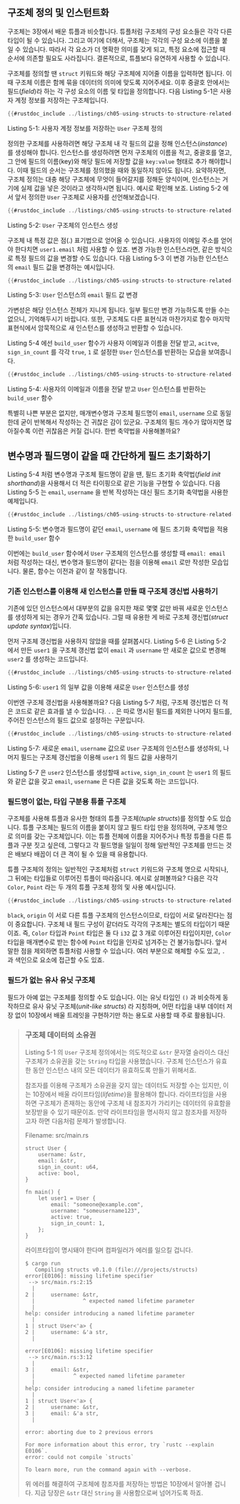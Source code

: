 ## 구조체 정의 및 인스턴트화

구조체는 3장에서 배운 튜플과 비슷합니다.
튜플처럼 구조체의 구성 요소들은 각각 다른 타입이 될 수 있습니다.
그리고 여기에 더해서, 구조체는 각각의 구성 요소에 이름을 붙일 수 있습니다.
따라서 각 요소가 더 명확한 의미를 갖게 되고, 특정 요소에 접근할 때
순서에 의존할 필요도 사라집니다. 결론적으로, 튜플보다 유연하게 사용할 수 있습니다.

구조체를 정의할 땐 `struct` 키워드와 해당 구조체에 지어줄 이름을 입력하면 됩니다.
이때 구조체 이름은 함께 묶을 데이터의 의미에 맞도록 지어주세요.
이후 중괄호 안에서는 필드(*field*)라 하는
각 구성 요소의 이름 및 타입을 정의합니다.
다음 Listing 5-1은 사용자 계정 정보를 저장하는 구조체입니다.

```rust
{{#rustdoc_include ../listings/ch05-using-structs-to-structure-related-data/listing-05-01/src/main.rs:here}}
```

<span class="caption">Listing 5-1: 사용자 계정 정보를 저장하는 `User` 구조체 정의</span>

정의한 구조체를 사용하려면 해당 구조체 내
각 필드의 값을 정해 인스턴스(*instance*)를 생성해야 합니다.
인스턴스를 생성하려면 먼저 구조체의 이름을 적고, 중괄호를 열고,
그 안에 필드의 이름(key)와 해당 필드에 저장할 값을 `key:value` 형태로 추가 해야합니다.
이때 필드의 순서는 구조체를 정의했을 때와 동일하지 않아도 됩니다.
요약하자면, 구조체 정의는 대충 해당 구조체에 무엇이 들어갈지를 정해둔 양식이며,
인스턴스는 거기에 실제 값을 넣은 것이라고 생각하시면 됩니다.
예시로 확인해 보죠. Listing 5-2 에서 앞서 정의한 `User` 구조체로
사용자를 선언해보겠습니다.

```rust
{{#rustdoc_include ../listings/ch05-using-structs-to-structure-related-data/listing-05-02/src/main.rs:here}}
```

<span class="caption">Listing 5-2: `User` 구조체의
인스턴스 생성</span>

구조체 내 특정 값은 점(.) 표기법으로 얻어올 수 있습니다.
사용자의 이메일 주소를 얻어야 한다치면 `user1.email` 처럼 사용할 수 있죠.
변경 가능한 인스턴스라면, 같은 방식으로 특정 필드의 값을 변경할 수도 있습니다.
다음 Listing 5-3 이 변경 가능한 인스턴스의
`email` 필드 값을 변경하는 예시입니다.

```rust
{{#rustdoc_include ../listings/ch05-using-structs-to-structure-related-data/listing-05-03/src/main.rs:here}}
```

<span class="caption">Listing 5-3: `User` 인스턴스의
`email` 필드 값 변경</span>

가변성은 해당 인스턴스 전체가 지니게 됩니다.
일부 필드만 변경 가능하도록 만들 수는 없으니, 기억해두시기 바랍니다.
또한, 구조체도 다른 표현식과 마찬가지로 함수 마지막 표현식에서
암묵적으로 새 인스턴스를 생성하고 반환할 수 있습니다.

Listing 5-4 에선 `build_user` 함수가 사용자 이메일과 이름을 전달 받고,
`acitve`, `sign_in_count` 를 각각 `true`, `1` 로 설정한
`User` 인스턴스를 반환하는 모습을 보여줍니다.

```rust
{{#rustdoc_include ../listings/ch05-using-structs-to-structure-related-data/listing-05-04/src/main.rs:here}}
```

<span class="caption">Listing 5-4: 사용자의 이메일과 이름을 전달 받고
`User` 인스턴스를 반환하는 `build_user` 함수</span>

특별히 나쁜 부분은 없지만, 매개변수명과 구조체 필드명이
`email`, `username` 으로 동일한데 굳이 반복해서 작성하는 건 귀찮은 감이 있군요.
구조체의 필드 개수가 많아지면 많아질수록 이런 귀찮음은 커질 겁니다.
한번 축약법을 사용해볼까요?

## 변수명과 필드명이 같을 때 간단하게 필드 초기화하기

Listing 5-4 처럼 변수명과 구조체 필드명이 같을 땐,
필드 초기화 축약법(*field init shorthand*)을 사용해서 더 적은 타이핑으로
같은 기능을 구현할 수 있습니다. 다음 Listing 5-5 는 `email`, `username` 을
반복 작성하는 대신 필드 초기화 축약법을 사용한 예제입니다.

```rust
{{#rustdoc_include ../listings/ch05-using-structs-to-structure-related-data/listing-05-05/src/main.rs:here}}
```

<span class="caption">Listing 5-5: 변수명과 필드명이 같던
`email`, `username` 에 필드 초기화 축약법을 적용한
`build_user` 함수</span>

이번에는 `build_user` 함수에서
`User` 구조체의 인스턴스를 생성할 때
`email: email` 처럼 작성하는 대신,
변수명과 필드명이 같다는 점을 이용해 `email` 로만 작성한 모습입니다.
물론, 함수는 이전과 같이 잘 작동합니다.

### 기존 인스턴스를 이용해 새 인스턴스를 만들 때 구조체 갱신법 사용하기

기존에 있던 인스턴스에서 대부분의 값을 유지한 채로 몇몇 값만 바꿔 새로운 인스턴스를 생성하게 되는 경우가 간혹 있습니다.
그럴 때 유용한 게 바로 구조체 갱신법(*struct update syntax*)입니다.

먼저 구조체 갱신법을 사용하지 않았을 때를 살펴봅시다.
Listing 5-6 은 Listing 5-2 에서 만든 `user1` 을 구조체 갱신법 없이
`email` 과 `username` 만 새로운 값으로 변경해 `user2` 를 생성하는 코드입니다.

```rust
{{#rustdoc_include ../listings/ch05-using-structs-to-structure-related-data/listing-05-06/src/main.rs:here}}
```

<span class="caption">Listing 5-6: `user1` 의 일부 값을 이용해
새로운 `User` 인스턴스를 생성</span>

이번엔 구조체 갱신법을 사용해볼까요?
다음 Listing 5-7 처럼, 구조체 갱신법은 더 적은 코드로 같은 효과를 낼 수 있습니다.
`..` 은 따로 명시된 필드를 제외한 나머지 필드를, 주어진 인스턴스의 필드 값으로 설정하는 구문입니다.

```rust
{{#rustdoc_include ../listings/ch05-using-structs-to-structure-related-data/listing-05-07/src/main.rs:here}}
```

<span class="caption">Listing 5-7: 새로운 `email`, `username` 값으로
`User` 구조체의 인스턴스를 생성하되, 나머지 필드는
구조체 갱신법을 이용해 `user1` 의 필드 값을 사용하기</span>

Listing 5-7 은 `user2` 인스턴스를 생성할때
`active`, `sign_in_count` 는 `user1` 의 필드와 같은 값을 갖고
`email`, `username` 은 다른 값을 갖도록 하는 코드입니다.

### 필드명이 없는, 타입 구분용 튜플 구조체

구조체를 사용해 튜플과 유사한 형태의 튜플 구조체(*tuple structs*)를
정의할 수도 있습니다. 튜플 구조체는 필드의 이름을 붙이지 않고
필드 타입 만을 정의하며, 구조체 명으로 의미를 갖는 구조체입니다.
이는 튜플 전체에 이름을 지어주거나 특정 튜플을 다른 튜플과 구분 짓고 싶은데,
그렇다고 각 필드명을 일일이 정해 일반적인 구조체를 만드는 것은
배보다 배꼽이 더 큰 격이 될 수 있을 때 유용합니다.

튜플 구조체의 정의는 일반적인 구조체처럼 `struct` 키워드와 구조체 명으로 시작되나,
그 뒤에는 타입들로 이루어진 튜플이 따라옵니다. 예시로 살펴볼까요?
다음은 각각 `Color`, `Point` 라는 두 개의 튜플 구조체 정의 및 사용 예시입니다.

```rust
{{#rustdoc_include ../listings/ch05-using-structs-to-structure-related-data/no-listing-01-tuple-structs/src/main.rs:here}}
```

`black`, `origin` 이 서로 다른 튜플 구조체의 인스턴스이므로,
타입이 서로 달라진다는 점이 중요합니다.
구조체 내 필드 구성이 같더라도 각각의 구조체는 별도의 타입이기 때문이죠.
즉, `Color` 타입과 `Point` 타입은 둘 다 `i32` 값 3 개로 이루어진 타입이지만,
`Color` 타입을 매개변수로 받는 함수에
`Point` 타입을 인자로 넘겨주는 건 불가능합니다.
앞서 말한 점을 제외하면 튜플처럼 사용할 수 있습니다.
여러 부분으로 해체할 수도 있고, `.` 과 색인으로 요소에 접근할 수도 있죠.

### 필드가 없는 유사 유닛 구조체

필드가 아예 없는 구조체를 정의할 수도 있습니다.
이는 유닛 타입인 `()` 과 비슷하게 동작하므로
유사 유닛 구조체(*unit-like structs*) 라 지칭하며,
어떤 타입을 내부 데이터 저장 없이 10장에서 배울 트레잇을
구현하기만 하는 용도로 사용할 때 주로 활용됩니다.

> ### 구조체 데이터의 소유권
>
> Listing 5-1 의 `User` 구조체 정의에서는 의도적으로
> `&str` 문자열 슬라이스 대신 구조체가 소유권을 갖는 `String` 타입을 사용했습니다.
> 구조체 인스턴스가 유효한 동안 인스턴스 내의
> 모든 데이터가 유효하도록 만들기 위해서죠.
>
> 참조자를 이용해 구조체가 소유권을 갖지 않는 데이터도 저장할 수는 있지만,
> 이는 10장에서 배울 라이프타임(*lifetime*)을 활용해야 합니다.
> 라이프타임을 사용하면 구조체가 존재하는 동안에
> 구조체 내 참조자가 가리키는 데이터의 유효함을 보장받을 수 있기 때문이죠.
> 만약 라이프타임을 명시하지 않고 참조자를 저장하고자 하면 다음처럼 문제가 발생합니다.
>
> <span class="filename">Filename: src/main.rs</span>
>
> <!-- CAN'T EXTRACT SEE https://github.com/rust-lang/mdBook/issues/1127 -->
> 
> ```rust,ignore,does_not_compile
> struct User {
>     username: &str,
>     email: &str,
>     sign_in_count: u64,
>     active: bool,
> }
>
> fn main() {
>     let user1 = User {
>         email: "someone@example.com",
>         username: "someusername123",
>         active: true,
>         sign_in_count: 1,
>     };
> }
> ```
>
> 라이프타임이 명시돼야 한다며 컴파일러가 에러를 일으킬 겁니다.
>
> ```console
> $ cargo run
>    Compiling structs v0.1.0 (file:///projects/structs)
> error[E0106]: missing lifetime specifier
>  --> src/main.rs:2:15
>   |
> 2 |     username: &str,
>   |               ^ expected named lifetime parameter
>   |
> help: consider introducing a named lifetime parameter
>   |
> 1 | struct User<'a> {
> 2 |     username: &'a str,
>   |
>
> error[E0106]: missing lifetime specifier
>  --> src/main.rs:3:12
>   |
> 3 |     email: &str,
>   |            ^ expected named lifetime parameter
>   |
> help: consider introducing a named lifetime parameter
>   |
> 1 | struct User<'a> {
> 2 |     username: &str,
> 3 |     email: &'a str,
>   |
>
> error: aborting due to 2 previous errors
>
> For more information about this error, try `rustc --explain E0106`.
> error: could not compile `structs`
>
> To learn more, run the command again with --verbose.
> ```
>
> 위 에러를 해결하여 구조체에 참조자를 저장하는 방법은 10장에서 알아볼 겁니다.
> 지금 당장은 `&str` 대신 `String` 을 사용함으로써
> 넘어가도록 하죠.

<!-- manual-regeneration
for the error above
after running update-rustc.sh:
pbcopy < listings/ch05-using-structs-to-structure-related-data/no-listing-02-reference-in-struct/output.txt
paste above
add `> ` before every line -->

